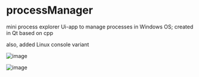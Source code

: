 # processManager

mini process explorer
Ui-app to manage processes in Windows OS; created in Qt based on cpp

also, added Linux console variant

![image](https://user-images.githubusercontent.com/90086332/195177498-981bbfb7-073a-4cfd-9341-96f17989ede5.png)

![image](https://user-images.githubusercontent.com/90086332/195177623-c5351f3c-da69-4429-b09a-664ffd9bbbbe.png)

